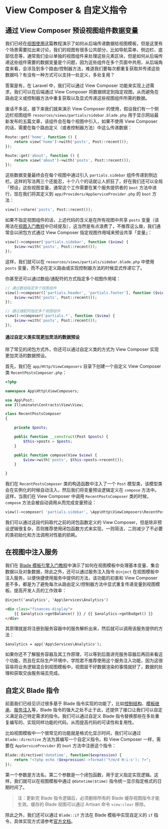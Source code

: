 # View Composer & 自定义指令

## 通过 View Composer 预设视图组件数据变量

我们已经在[视图使用](https://laravelacademy.org/post/9620.html)这篇教程演示了如何从后端传递数据给视图模板，但是这里有个场景需要拉出来讨论，我们的视图有很多公共部分，比如导航菜单、侧边栏、底部信息等，通常我们会以单独的视图组件来处理这些元素区块，但是如何从后端传递这些组件需要的数据变量是个问题，因为这些组件在多个页面中共用，从后端角度来看，会涉及到多个路由/控制器方法，难道我们要每次都重复获取并传递这些数据吗？有没有一种方式可以支持一处定义，多处复用？

答案是有，在 Laravel 中，我们可以通过 View Composer 功能来实现上述需求，我们可以在后端通过 View Composer 将数据绑定到指定视图，从而避免在路由定义或控制器方法中重复获取以及显式传递这些视图组件所需的数据。

废话不多说，接下来我们就来演示 View Composer 的使用，假设我们有一个侧边栏视图组件 `resources/views/partials/sidebar.blade.php` 用于显示网站最新发布的五篇文章，该组件会在每个视图中引入，如果不使用 View Composer 的话，需要在每个路由定义（或者控制器方法）中这么传递数据：

```php
Route::get('home', function () { 
    return view('home')->with('posts', Post::recent()); 
});

Route::get('about', function () { 
    return view('about')->with('posts', Post::recent()); 
});
```

这些数据变量最终会在每个视图中通过引入 `partials.sidebar` 组件传递到侧边栏。这样的写法两三个还能忍，十个八个的话就让人抓狂了，好在我们还可以全局「预设」这些视图变量，通常这个工作需要在某个服务提供者的 `boot` 方法中进行，现在我们将其定义到 `app/Providers/AppServiceProvider.php` 的 `boot` 方法：

```php
view()->share('posts', Post::recent());
```

如果不指定视图组件的话，上述代码的含义是在所有视图中共享 `posts` 变量（该用法在[视图入门教程](https://laravelacademy.org/post/9620.html#toc_2)中已经提及），这当然是有点浪费了，不推荐这么做，我们通常会以闭包方式通过 View Composer 指定视图作用域来预设共享「变量」：

```php
view()->composer('partials.sidebar', function ($view) { 
    $view->with('posts', Post::recent()); 
});
```

这样，我们就可以在 `resources/views/partials/sidebar.blade.php` 中使用 `posts` 变量，而不必在定义路由或实现控制器方法的时候显式传递它了。

你甚至还可以通过数组/通配符的方式指定多个视图作用域：

```php
// 通过数组指定多个视图组件
view()->composer(['partials.header', 'partials.footer'], function ($view) { 
    $view->with('posts', Post::recent()); 
});

// 通过通配符指定多个视图组件
view()->composer('partials.*', function ($view) { 
    $view->with('posts', Post::recent()); 
});
```

#### 通过自定义类实现更加灵活的数据预设

除了常见的闭包方式外，你还可以通过自定义类的方式为 View Composer 实现更加灵活的数据预设。

首先，我们在 `app/Http/ViewComposers` 目录下创建一个自定义 View Composer 类 `RecentPostsComposer.php`：

```php
<?php

namespace App\Http\ViewComposers; 

use App\Post; 
use Illuminate\Contracts\View\View; 

class RecentPostsComposer 
{

    private $posts; 

    public function __construct(Post $posts) { 
        $this->posts = $posts; 
    }

    public function compose(View $view) { 
        $view->with('posts', $this->posts->recent());
    }

}
```

我们在 `RecentPostsComposer` 类的构造函数中注入了一个 `Post` 模型类，该模型类会在实例化的时候自动注入，然后我们将变量预设逻辑定义在 `compose` 方法中。这样，当我们在 View Composer 中调用 `RecentPostsComposer` 类的时候，`compose` 方法会被自动调用从而完成变量预设：

```php
view()->composer( 'partials.sidebar', \App\Http\ViewComposers\RecentPostsComposer::class );
```

我们可以通过这段代码取代之前的闭包函数定义的 View Composer，但是除非预设逻辑很复杂，否则推荐使用闭包函数方式来实现，一则简洁，二则减少了不必要的类初始化和方法调用对性能的损耗。

## 在视图中注入服务

我们在 [Blade 模板引擎入门教程](https://laravelacademy.org/post/9662.html)中演示了如何在视图模板中处理基本变量、集合数据以及对象数据，除此之外，还可以通过服务注入指令 `@inject` 在视图模板中注入服务，以便快捷使用服务中提供的方法，该功能的初衷和 View Composer 差不多，都是为了避免每次从路由定义/控制器方法中显式重复传递变量到视图模板，提高开发人员的工作效率：

```html
@inject('analytics', 'App\Services\Analytics')

<div class="finances-display"> 
    {{ $analytics->getBalance() }} / {{ $analytics->getBudget() }} 
</div>
```

其原理就是将注册到服务容器中的服务解析出来，然后就可以调用该服务提供的方法：

```
$analytics = app('App\Services\Analytics');
```

如果你还不了解服务容器及其工作原理，可以等到后面讲完服务容器后再回来看这个功能，而且在实际生产环境中，学院君不推荐使用这个服务注入功能，因为这很容易将业务逻辑混合到视图模板中，视图层干好数据渲染的事情就好了，数据的处理和获取交由服务端去完成。

## 自定义 Blade 指令

前面我们已经见识过很多基于 Blade 指令实现的功能了，比如[控制结构](https://laravelacademy.org/post/9662.html#toc_2)、[模板继承](https://laravelacademy.org/post/9663.html)、[服务注入](https://laravelacademy.org/post/9664.html#toc_2)等，Blade 指令的强大之处不止于此，还提供了接口让我们可以自定义满足自己特定需求的指令。我们可以通过自定义 Blade 指令替换那些在多处重复编写的、实现同样功能的代码，从而提高代码的可读性和复用性。

比如视图模板中一个很常见的功能就是格式化显示时间，我们可以通过 `Blade::directive` 方法为其编写一个自定义指令。和 View Composer 一样，需要在 `AppServiceProvider` 的 `boot` 方法中注册这个指令：

```php
Blade::directive('datetime', function($expression) {
    return "<?php echo ($expression)->format('Y/m/d H:i:s'); ?>";
});
```

第一个参数是方法名，第二个参数是一个闭包函数，用于定义指定实现逻辑。这样，我们就可以在视图模板中通过 `@datetime($time)` 指令统一显示指定格式的日期时间了。

> 注：更新完 Blade 指令逻辑后，必须删除所有的 Blade 缓存视图指令才能生效。缓存的 Blade 视图可以通过 Artisan 命令 `view:clear` 移除。

除此之外，我们还可以通过 `Blade::if` 方法在 Blade 模板中实现自定义的 `if` 指令，具体实现方式请参考[官方文档](https://laravelacademy.org/post/9550.html#toc_19)。
